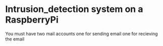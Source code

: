 # Intrusion_detection system on a RaspberryPi

You must have two mail accounts
  one for sending email
  one for recieving the email
